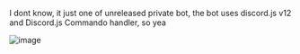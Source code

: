 I dont know, it just one of unreleased private bot, the bot uses discord.js v12 and Discord.js Commando handler, so yea


![image](https://user-images.githubusercontent.com/86276165/146675540-61530010-bf4b-49b7-8877-f9afd391af8b.png)
